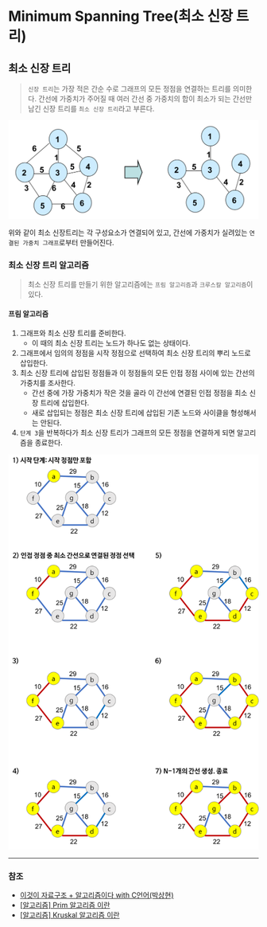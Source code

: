 # Minimum Spanning Tree(최소 신장 트리)

## 최소 신장 트리
> `신장 트리`는 가장 적은 간순 수로 그래프의 모든 정점을 연결하는 트리를 의미한다. 간선에 가중치가 주어질 때 여러 간선 중 가중치의 합이 최소가 되는 간선만 남긴 신장 트리를 `최소 신장 트리`라고 부른다.

![Minimum_Spanning_Tree_1.png](image%2FMinimum_Spanning_Tree%2FMinimum_Spanning_Tree_1.png)

위와 같이 최소 신장트리는 각 구성요소가 연결되어 있고, 간선에 가중치가 실려있는 `연결된 가중치 그래프`로부터 만들어진다.

### 최소 신장 트리 알고리즘
> 최소 신장 트리를 만들기 위한 알고리즘에는 `프림 알고리즘`과 `크루스칼 알고리즘`이 있다.

#### 프림 알고리즘
1. 그래프와 최소 신장 트리를 준비한다. 
   * 이 때의 최소 신장 트리는 노드가 하나도 없는 상태이다.
2. 그래프에서 임의의 정점을 시작 정점으로 선택하여 최소 신장 트리의 뿌리 노드로 삽입한다.
3. 최소 신장 트리에 삽입된 정점들과 이 정점들의 모든 인접 정점 사이에 있는 간선의 가중치를 조사한다.
   * 간선 중에 가장 가중치가 작은 것을 골라 이 간선에 연결된 인접 정점을 최소 신장 트리에 삽입한다.
   * 새로 삽입되는 정점은 최소 신장 트리에 삽입된 기존 노드와 사이클을 형성해서는 안된다.
4. `단계 3`을 반복하다가 최소 신장 트리가 그래프의 모든 정점을 연결하게 되면 알고리즘을 종료한다.

![Minimum_Spanning_Tree_2.png](image%2FMinimum_Spanning_Tree%2FMinimum_Spanning_Tree_2.png)














---
### 참조
* [이것이 자료구조 + 알고리즘이다 with C언어(박상현)](http://www.yes24.com/Product/Goods/111362116)
* [[알고리즘] Prim 알고리즘 이란](https://gmlwjd9405.github.io/2018/08/30/algorithm-prim-mst.html)
* [[알고리즘] Kruskal 알고리즘 이란](https://gmlwjd9405.github.io/2018/08/29/algorithm-kruskal-mst.html)